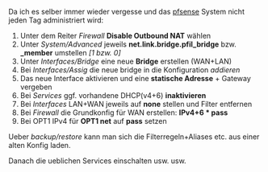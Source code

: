 Da ich es selber immer wieder vergesse und das [pfsense](https://docs.netgate.com/pfsense/en/latest/bridges/index.html) System nicht jeden Tag administriert wird:

1. Unter dem Reiter *Firewall* **Disable Outbound NAT** wählen
2. Unter *System/Advanced* jeweils **net.link.bridge.pfil_bridge** bzw. **_member** umstellen *[1 bzw. 0]*
3. Unter *Interfaces/Bridge* eine neue **Bridge** erstellen (WAN+LAN)
4. Bei *Interfaces/Assig* die neue bridge in die Konfiguration *addieren*
5. Das neue Interface aktivieren und eine **statische Adresse** + Gateway vergeben
6. Bei *Services* ggf. vorhandene DHCP(v4+6) **inaktivieren**
7. Bei *Interfaces* LAN+WAN jeweils auf **none** stellen und Filter entfernen
8. Bei *Firewall* die Grundkonfig für WAN erstellen: **IPv4+6 * pass**
9. Bei OPT1 IPv4 für **OPT1 net** auf **pass** setzen

Ueber *backup/restore* kann man sich die Filterregeln+Aliases etc. aus einer alten Konfig laden.

Danach die ueblichen Services einschalten usw. usw.
